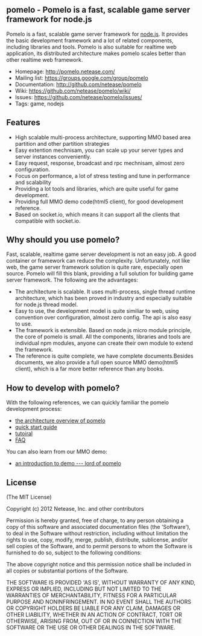## pomelo - Pomelo is a fast, scalable game server framework for node.js

Pomelo is a fast, scalable game server framework for [node.js](http://nodejs.org).
It provides the basic development framework and a lot of related components, including libraries and tools. 
Pomelo is also suitable for realtime web application, its distributed architecture makes pomelo scales better than other realtime web framework.

 * Homepage: <http://pomelo.netease.com/>
 * Mailing list: <https://groups.google.com/group/pomelo>
 * Documentation: <http://github.com/netease/pomelo>
 * Wiki: <https://github.com/netease/pomelo/wiki/>
 * Issues: <https://github.com/netease/pomelo/issues/>
 * Tags: game, nodejs 


## Features

* High scalable multi-process architecture, supporting MMO based area partition and other partition strategies
* Easy extention mechnisam, you can scale up your server types and server instances conveniently.
* Easy request, response, broadcast and rpc mechnisam, almost zero configuration.
* Focus on performance, a lot of stress testing and tune in performance and scalability
* Providing a lot tools and libraries, which are quite useful for game development.
* Providing full MMO demo code(html5 client), for good development reference.
* Based on socket.io, which means it can support all the clients that compatible with socket.io.

## Why should you use pomelo?
Fast, scalable, realtime game server development is not an easy job. A good container or framework can reduce the complexity.
Unfortunately, not like web, the game server framework solution is quite rare, especially open source. Pomelo will fill this blank, providing a full solution for building game server framework.
The following are the advantages:
* The architecture is scalable. It uses multi-process, single thread runtime architecture, which has been proved in industry and  especially suitable for node.js thread model.
* Easy to use, the development model is quite similiar to web, using convention over configuration, almost zero config. The api is also easy to use.
* The framework is extensible. Based on node.js micro module principle, the core of pomelo is small. All the components, libraries and tools are individual npm modules, anyone can create their own module to extend the framework.
* The reference is quite complete, we have complete documents.Besides documents, we also provide a full open source MMO demo(html5 client), which is a far more better reference than any books.

## How to develop with pomelo?
With the following references, we can quickly familiar the pomelo development process:
* [the architecture overview of pomelo](https://github.com/NetEase/pomelo/wiki/Architecture-overview-of-pomelo)
* [quick start guide](https://github.com/NetEase/pomelo/wiki/Quick-start-guide)
* [tutoiral](https://github.com/NetEase/pomelo/wiki/Tutorial)
* [FAQ](https://github.com/NetEase/pomelo/wiki/FAQ)

You can also learn from our MMO demo:
* [an introduction to demo --- lord of pomelo](https://github.com/NetEase/pomelo/wiki/Introduction-to--Lord-of-Pomelo)


## License

(The MIT License)

Copyright (c) 2012 Netease, Inc. and other contributors

Permission is hereby granted, free of charge, to any person obtaining
a copy of this software and associated documentation files (the
'Software'), to deal in the Software without restriction, including
without limitation the rights to use, copy, modify, merge, publish,
distribute, sublicense, and/or sell copies of the Software, and to
permit persons to whom the Software is furnished to do so, subject to
the following conditions:

The above copyright notice and this permission notice shall be
included in all copies or substantial portions of the Software.

THE SOFTWARE IS PROVIDED 'AS IS', WITHOUT WARRANTY OF ANY KIND,
EXPRESS OR IMPLIED, INCLUDING BUT NOT LIMITED TO THE WARRANTIES OF
MERCHANTABILITY, FITNESS FOR A PARTICULAR PURPOSE AND NONINFRINGEMENT.
IN NO EVENT SHALL THE AUTHORS OR COPYRIGHT HOLDERS BE LIABLE FOR ANY
CLAIM, DAMAGES OR OTHER LIABILITY, WHETHER IN AN ACTION OF CONTRACT,
TORT OR OTHERWISE, ARISING FROM, OUT OF OR IN CONNECTION WITH THE
SOFTWARE OR THE USE OR OTHER DEALINGS IN THE SOFTWARE.
